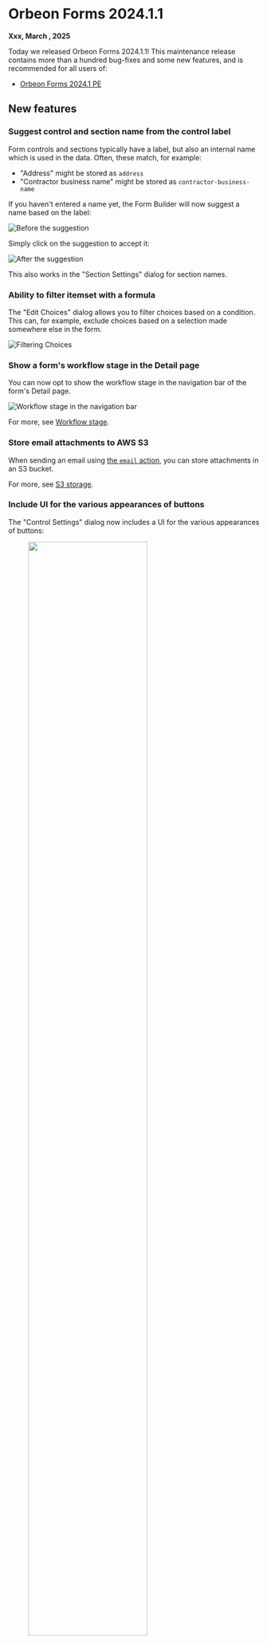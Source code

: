 # Orbeon Forms 2024.1.1

__Xxx, March , 2025__

Today we released Orbeon Forms 2024.1.1! This maintenance release contains more than a hundred bug-fixes and some new features, and is recommended for all users of:

- [Orbeon Forms 2024.1 PE](orbeon-forms-2024.1.md)

## New features

### Suggest control and section name from the control label

Form controls and sections typically have a label, but also an internal name which is used in the data. Often, these match, for example:

- "Address" might be stored as `address`
- "Contractor business name" might be stored as `contractor-business-name`

If you haven't entered a name yet, the Form Builder will now suggest a name based on the label:

![Before the suggestion](/form-builder/images/control-settings-name-suggestion.png)

Simply click on the suggestion to accept it:

![After the suggestion](/form-builder/images/control-settings-name-suggestion-done.png)

This also works in the "Section Settings" dialog for section names.

### Ability to filter itemset with a formula

The "Edit Choices" dialog allows you to filter choices based on a condition. This can, for example, exclude choices based on a selection made somewhere else in the form.

![Filtering Choices](/form-builder/images/itemset-editor-filter.png)

### Show a form's workflow stage in the Detail page

You can now opt to show the workflow stage in the navigation bar of the form's Detail page.

![Workflow stage in the navigation bar](/form-runner/images/workflow-stage-navbar.png)

For more, see [Workflow stage](/form-runner/feature/workflow-stage.md#showing-the-workflow-stage-in-the-detail-page).

### Store email attachments to AWS S3

When sending an email using [the `email` action](/form-runner/advanced/buttons-and-processes/actions-form-runner-email.md), you can store attachments in an S3 bucket.

For more, see [S3 storage](/form-runner/feature/s3.md).

### Include UI for the various appearances of buttons

The "Control Settings" dialog now includes a UI for the various appearances of buttons:

<figure>
    <picture>
        <img src="../form-builder/images/button-appearance-selector.png" style="width: 75%">
    </picture>
    <figcaption>Button appearances</figcaption>
</figure>

At runtime, this translates into various button appearances:

![Button appearances](/form-builder/images/button-appearance-runtime.png)

This was already supported at runtime, but there was no selector in the "Control Settings" dialog to set it.

### JavaScript embedding API to support Form Builder

The [Form Runner JavaScript Embedding API](/form-runner/link-embed/javascript-api.md) now allows you to embed Form Builder.

For more, see [JavaScript embedding API to support Form Builder](/form-runner/link-embed/javascript-api.md#form-builder-support).

### Ability to navigate grid cells using cursor up/down

We continue to add keyboard shortcuts to Form Builder. It has been possible to navigate between grid cells with the Left and Right cursor (arrow) keys.

You can now also use the Up and Down cursor keys to move up and down in the form, including going across grid and section boundaries. Here are the shortcuts currently supported:

| Key       | Description                                                               |
|-----------|---------------------------------------------------------------------------|
| `←`/`→`   | Move to the previous or next grid cell, including empty cells.            |
| `⇧←`/`⇧→` | Move to the previous or next grid cell, skipping empty cells.             |
| `↑`/`↓`   | Move to the previous or next grid cell vertically, including empty cells. |

This is very useful when combined with other keyboard shortcuts, such as:

- `⇧↵` (Shift-Enter or Shift-Return) to open the [Control Settings dialog](/form-builder/control-settings.md)
- `⌘X` or `⌃X` to cut the current control
- `⌘C` or `⌃C` to copy the current control
- `⌘V` or `⌃V` to paste from the toolbox

For more, see [Keyboard shortcuts](/form-builder/keyboard-shortcuts.md#grid-navigation-shortcuts).

## Native timer picker

You can select in Form Builder whether the browser time form control should always be used.

![Configuring the time format](/form-runner/component/images/xbl-time-editor-custom-cropped.png)

<figure>
    <picture>
        <img src="../form-runner/component/images/xbl-time-editor-custom-cropped.png" style="width: 80%">
    </picture>
    <figcaption>Configuring the time format</figcaption>
</figure>

### New configuration properties

You can now configure the Form Runner summary page to start with the Search Options open. For more, see [Search options opened on load](/form-runner/feature/summary-page.md#search-options-opened-on-load).

You can also configure the Form Runner Landing page tile size. For more, see [Landing page tile size](/form-runner/feature/landing-page.md#configuration-properties).

## Issues addressed

- Form Builder
    - Reloading toolbox shows error in logs ([\#6801](https://github.com/orbeon/orbeon-forms/issues/6801))
    - FB: Time Control: Option to enable native Time Picker ([\#6719](https://github.com/orbeon/orbeon-forms/issues/6719))
    - Title specified when creating a new form not taken into account ([\#6745](https://github.com/orbeon/orbeon-forms/issues/6745))
    - Renamed control is not updated in Email Settings ([\#6741](https://github.com/orbeon/orbeon-forms/issues/6741))
    - FB: `fb-construct-done-or-refresh` runs too often ([\#6752](https://github.com/orbeon/orbeon-forms/issues/6752))
    - Resource URL in HTTP Service Editor to support reference to variable declared in model ([\#6740](https://github.com/orbeon/orbeon-forms/issues/6740))
    - "Use browser date picker" is missing a "Use default" option ([\#6714](https://github.com/orbeon/orbeon-forms/issues/6714))
    - Keyboard shortcuts to navigate between tabs inside dialogs ([\#6720](https://github.com/orbeon/orbeon-forms/issues/6720))
    - "Undeclared variable in XPath expression: $form-resources" reported by Test console ([\#6400](https://github.com/orbeon/orbeon-forms/issues/6400))
    - Support templates in validation error messages ([\#6710](https://github.com/orbeon/orbeon-forms/issues/6710))
    - "Cannot read properties of null (reading 'parentElement')" when removing template parameter inside tab ([\#6721](https://github.com/orbeon/orbeon-forms/issues/6721))
    - Form Builder logo is not configurable via properties ([\#3955](https://github.com/orbeon/orbeon-forms/issues/3955))
    - FB: missing attachments validations in Control Settings ([\#6725](https://github.com/orbeon/orbeon-forms/issues/6725))
    - Email Settings: control search dropdown is cropped ([\#6763](https://github.com/orbeon/orbeon-forms/issues/6763))
    - Avoid warning about target `fb-custom-form-settings` that can't be found when load Form Builder ([\#6753](https://github.com/orbeon/orbeon-forms/issues/6753))
    - Support variable references in Actions Editor / Service Request Actions / Formula ([\#6766](https://github.com/orbeon/orbeon-forms/issues/6766))
    - HTML tags for control label showing Email Settings dialog, template parameters ([\#6772](https://github.com/orbeon/orbeon-forms/issues/6772))
    - When opening a form in Form Builder, if another user already has a lease on that form, the current user sees an empty form ([\#6779](https://github.com/orbeon/orbeon-forms/issues/6779))
    - Form templates: backward compatibility for `template.xml` ([\#6782](https://github.com/orbeon/orbeon-forms/issues/6782))
    - In the dialog that shows when creating a new form, the Form Description textarea expands beyond the dialog ([\#6770](https://github.com/orbeon/orbeon-forms/issues/6770))
    - Control Settings: incorrect description/appearances with some form controls ([\#6811](https://github.com/orbeon/orbeon-forms/issues/6811))
    - Support keyboard shortcuts with modifiers when the focus is on a form field ([\#6814](https://github.com/orbeon/orbeon-forms/issues/6814))
    - Chrome suggests email addresses for "Email template name" in the "Email Settings" dialog ([\#6828](https://github.com/orbeon/orbeon-forms/issues/6828))
    - Toolbox keyboard shortcuts for controls are missing ([\#6830](https://github.com/orbeon/orbeon-forms/issues/6830))
    - When creating a form, allow Enter to be used to confirm the template selection ([\#6849](https://github.com/orbeon/orbeon-forms/issues/6849))
    - FB: Missing highlight of repeated grid cell borders upon hover ([\#6839](https://github.com/orbeon/orbeon-forms/issues/6839))
    - FB: can't drag and drop control second time ([\#6864](https://github.com/orbeon/orbeon-forms/issues/6864))
    - Control label HTML markup appears in Control Settings title and control name suggestion ([\#6866](https://github.com/orbeon/orbeon-forms/issues/6866))
    - Permissions dialog columns should be wider for non-English languages ([\#6876](https://github.com/orbeon/orbeon-forms/issues/6876))
    - Renaming a service referenced by an action breaks the reference ([\#6880](https://github.com/orbeon/orbeon-forms/issues/6880))
    - "Incorrect XPath expression" error after variable completion in formulas ([\#6873](https://github.com/orbeon/orbeon-forms/issues/6873))
    - "Incorrect XPath expression" error doesn't disappear if field is cleared ([\#6875](https://github.com/orbeon/orbeon-forms/issues/6875))
    - Control label HTML markup appears in control dropdowns ([\#6877](https://github.com/orbeon/orbeon-forms/issues/6877))
    - Actions dialog: undesired labels show ([\#6893](https://github.com/orbeon/orbeon-forms/issues/6893))
    - Renaming a control doesn't update variables in "Enable this template..." expression ([\#6897](https://github.com/orbeon/orbeon-forms/issues/6897))
    - Rectangle appearing below formula email template parameter when control variable dropdown displayed ([\#6898](https://github.com/orbeon/orbeon-forms/issues/6898))
- Form Runner
    - "Can't find element or iteration with ID" error with Java embedding ([\#6838](https://github.com/orbeon/orbeon-forms/issues/6838))
    - Landing: occasional error with tile for Bookshelf form ([\#6760](https://github.com/orbeon/orbeon-forms/issues/6760))
    - Form Builder and Form Runner to sanitize all HTML input and output ([\#6533](https://github.com/orbeon/orbeon-forms/issues/6533))
    - Value of field not saved if changed just before saving with cmd/ctrl-s ([\#6818](https://github.com/orbeon/orbeon-forms/issues/6818))
    - `save` then `email` fails for logged in users ([\#6739](https://github.com/orbeon/orbeon-forms/issues/6739))
    - If Form Builder is disabled or removed, Landing page should not show entries in Quick Links pointing to Form Builder ([\#6743](https://github.com/orbeon/orbeon-forms/issues/6743))
    - Incorrect automatic hint when multiple file format are accepted ([\#6724](https://github.com/orbeon/orbeon-forms/issues/6724))
    - Second phase of `xf:submission replace="all"` unnecessarily send all the field values to the server ([\#6682](https://github.com/orbeon/orbeon-forms/issues/6682))
    - Ambiguous rule match error for Controls form ([\#6709](https://github.com/orbeon/orbeon-forms/issues/6709))
    - Avoid `max(last_modified_time)` on `orbeon_form_data` ([\#6711](https://github.com/orbeon/orbeon-forms/issues/6711))
    - Add "Orbeon" to default logo after it was removed from page names ([\#6723](https://github.com/orbeon/orbeon-forms/issues/6723))
    - Text of hints, labels for disabled controls lacks contrast ([\#6726](https://github.com/orbeon/orbeon-forms/issues/6726))
    - Top alert buttons (lease, documents, time window) too high with long text ([\#6727](https://github.com/orbeon/orbeon-forms/issues/6727))
    - Email process to ignore CC and BCC recipients when test-to is specified ([\#6732](https://github.com/orbeon/orbeon-forms/issues/6732))
    - File Scan: mediatype update is not checked against constraints ([\#6738](https://github.com/orbeon/orbeon-forms/issues/6738))
    - If user can't acquire lease, provide option to go to the summary page ([\#6793](https://github.com/orbeon/orbeon-forms/issues/6793))
    - Avoid Ehcache warning "Statistics can no longer be enabled via configuration" ([\#6754](https://github.com/orbeon/orbeon-forms/issues/6754))
    - Markup produced for `<xf:group xxf:appearance="internal">` ([\#6758](https://github.com/orbeon/orbeon-forms/issues/6758))
    - Error uploading file with Maximum Aggregate Attachment Size ([\#6762](https://github.com/orbeon/orbeon-forms/issues/6762))
    - Landing: form data card doesn't show loading spinner ([\#6767](https://github.com/orbeon/orbeon-forms/issues/6767))
    - Client can crash on JSON itemset with missing value attribute ([\#6786](https://github.com/orbeon/orbeon-forms/issues/6786))
    - Human-readable file sizes ([\#5277](https://github.com/orbeon/orbeon-forms/issues/5277))
    - Modal loading indicator to show below modal dialog ([\#6769](https://github.com/orbeon/orbeon-forms/issues/6769))
    - Add `fr:can-list()` function ([\#6791](https://github.com/orbeon/orbeon-forms/issues/6791))
    - Login detected and session about to expire and expired dialogs to use HTML `<dialog>` instead of Bootstrap modal ([\#6798](https://github.com/orbeon/orbeon-forms/issues/6798))
    - Remove Repetition from the Repeated Section in simplified appearance doesn't work ([\#6802](https://github.com/orbeon/orbeon-forms/issues/6802))
    - 500 in `/xforms-server/upload` uploading to image annotation with max size aggregate per form set ([\#6804](https://github.com/orbeon/orbeon-forms/issues/6804))
    - When selecting an email template the enableIfTrue logic should be applied before the all/first logic ([\#6806](https://github.com/orbeon/orbeon-forms/issues/6806))
    - Actions: resolve variable to control related to action source ([\#6837](https://github.com/orbeon/orbeon-forms/issues/6837))
    - Attach PDF value set to true in email templates ignored if property set to false ([\#6842](https://github.com/orbeon/orbeon-forms/issues/6842))
    - In "file uploaded is too large" also show size in bytes ([\#6847](https://github.com/orbeon/orbeon-forms/issues/6847))
    - Nontranslated resources displayed on login/logout pages ([\#6658](https://github.com/orbeon/orbeon-forms/issues/6658))
    - Fix ([\#6819](https://github.com/orbeon/orbeon-forms/issues/6819)): on mobile, keep header if one column
    - 404 loading resources in embedding with `encode-version` set to `false` ([\#6833](https://github.com/orbeon/orbeon-forms/issues/6833))
    - ISIN formula returns false negative ([\#6855](https://github.com/orbeon/orbeon-forms/issues/6855))
    - `//a` doesn't work in `oxf.fr.detail.button.B.visible.*.*` ([\#6858](https://github.com/orbeon/orbeon-forms/issues/6858))
    - Section with "Page break before" doesn't stick after reopening in Form Builder ([\#6865](https://github.com/orbeon/orbeon-forms/issues/6865))
    - Pressing Enter with the focus on an empty date field's calendar button selects the current date ([\#6872](https://github.com/orbeon/orbeon-forms/issues/6872))
    - Make button opening the JavaScript date picker accessible ([\#6863](https://github.com/orbeon/orbeon-forms/issues/6863))
    - `send()` action doesn't work in `before-publish` process ([\#6892](https://github.com/orbeon/orbeon-forms/issues/6892))
    - Add `xf:bind/@name` if missing ([\#6860](https://github.com/orbeon/orbeon-forms/issues/6860))
    - Label repeated on every row of one-column repeated grid on mobile ([\#6819](https://github.com/orbeon/orbeon-forms/issues/6819))
Closed
    - No "Summary" link when creating data for a singleton form ([\#6878](https://github.com/orbeon/orbeon-forms/issues/6878))
- Accessibility
    - In view, label of date and number fields isn't read ([\#6707](https://github.com/orbeon/orbeon-forms/issues/6707))
    - Placeholder on input not shown if `xxbl:label-for` pointing to that input ([\#6543](https://github.com/orbeon/orbeon-forms/issues/6543))
- Offline
    - Offline: passing query string with `fr-language=fr` has no effect ([\#6788](https://github.com/orbeon/orbeon-forms/issues/6788)) 
    - Offline: `fr:tinymce` uses `xxf:call-xpl()` ([\#6112](https://github.com/orbeon/orbeon-forms/issues/6112))
    - Offline: TinyMCE can't find model URL in `new` mode ([\#6722](https://github.com/orbeon/orbeon-forms/issues/6722))
    - JS: `<xf:setvalue>` with inline value doesn't work ([\#6861](https://github.com/orbeon/orbeon-forms/issues/6861))
    - JS: repeated grid menu items are blank ([\#6879](https://github.com/orbeon/orbeon-forms/issues/6879))
- Form controls
    - Clarify/update natural vs. full width controls in readonly modes ([\#6808](https://github.com/orbeon/orbeon-forms/issues/6808))
    - Enable native time picker on iOS ([\#4787](https://github.com/orbeon/orbeon-forms/issues/4787))
    - Friendly Captcha: add configurable endpoints ([\#6697](https://github.com/orbeon/orbeon-forms/issues/6697))
    - Dynamic Dropdown with Search: open selection doesn't appear to work ([\#6704](https://github.com/orbeon/orbeon-forms/issues/6704))
    - Dynamic Dropdown with Search: UI for open selection no longer works ([\#6705](https://github.com/orbeon/orbeon-forms/issues/6705))
    - CodeMirror in XForms Inspector empty when initially opened ([\#6716](https://github.com/orbeon/orbeon-forms/issues/6716))
    - Handwritten Signature: readonly to readwrite shows blank content ([\#6730](https://github.com/orbeon/orbeon-forms/issues/6730))
    - Time: support 3 and 4-digit without separator completion ([\#6746](https://github.com/orbeon/orbeon-forms/issues/6746))
    - Date: support Saturday as week start day ([\#6747](https://github.com/orbeon/orbeon-forms/issues/6747))
    - Dynamic dropdown with search get `xforms-value-changed` when opened ([\#6787](https://github.com/orbeon/orbeon-forms/issues/6787))
    - Attachments: setting `allow-download` to `false` doesn't work ([\#6795](https://github.com/orbeon/orbeon-forms/issues/6795))
    - Image Annotation shows two images ([\#6803](https://github.com/orbeon/orbeon-forms/issues/6803))
    - `fr:attachment` doesn't dispatch `xforms-value-changed` ([\#6815](https://github.com/orbeon/orbeon-forms/issues/6815))
    - Attachment controls to show a more telling number of digits after the decimal for file sizes ([\#5789](https://github.com/orbeon/orbeon-forms/issues/5789))
- PDF
    - Section arrows show in PDF ([\#6694](https://github.com/orbeon/orbeon-forms/issues/6694))
    - PDF shows initial blank page in some cases ([\#6771](https://github.com/orbeon/orbeon-forms/issues/6771))
    - PDF: Orbeon logo no longer shows in header ([\#6796](https://github.com/orbeon/orbeon-forms/issues/6796))
    - PDF: Empty signature can overflow ([\#6841](https://github.com/orbeon/orbeon-forms/issues/6841))
    - PDF header/footer lines cannot be removed with CSS ([\#6851](https://github.com/orbeon/orbeon-forms/issues/6851))
    - PDF: Long explanatory text causes page break #6903
- Performance
    - Reindexing: use batch updates for INSERT ([\#6731](https://github.com/orbeon/orbeon-forms/issues/6731))
    - Reindexing: avoid reading data when unnecessary ([\#6773](https://github.com/orbeon/orbeon-forms/issues/6773))
    - Reading form definition during reindexing can cause connection pool starvation ([\#6834](https://github.com/orbeon/orbeon-forms/issues/6834))
    - Formula with a sum of 28 variables takes minutes to compile ([\#5948](https://github.com/orbeon/orbeon-forms/issues/5948))
- Other
    - Document how to deploy Docker images to Microsoft Azure ([\#6613](https://github.com/orbeon/orbeon-forms/issues/6613))
    - Jar files in `lib/provided` are incorrectly included in `WEB-INF/lib` ([\#6757](https://github.com/orbeon/orbeon-forms/issues/6757))
    - Mounting standalone.xml into WildFly image doesn't work ([\#6759](https://github.com/orbeon/orbeon-forms/issues/6759))
    - Remove last use of Parboiled 1 ([\#5000](https://github.com/orbeon/orbeon-forms/issues/5000))
    - Clean-up tests using `oxf.url-rewriting.service.base-uri` ([\#6835](https://github.com/orbeon/orbeon-forms/issues/6835))
    - Third-party libraries updates
    - Fix ([\#6713](https://github.com/orbeon/orbeon-forms/issues/6713)): XForms Inspector with dialogs

You can download the latest version of Orbeon Forms from the [downloads](https://www.orbeon.com/download) page, or use our Docker images.

Don't forget to [grab a trial license](https://prod.orbeon.com/prod/fr/orbeon/register/new) for the PE version.

Please send feedback via [Twitter](https://twitter.com/orbeon), [Mastodon](https://mastodon.social/@orbeon), or the [forum](https://www.orbeon.com/community).

We hope you enjoy this release!
